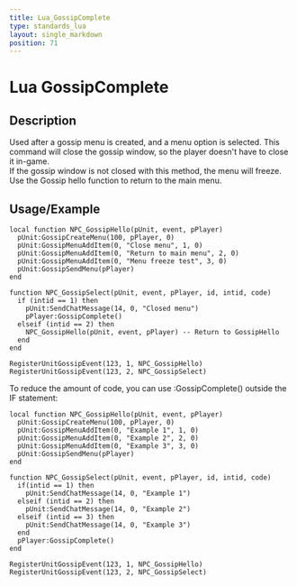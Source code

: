 ```yaml
---
title: Lua_GossipComplete
type: standards_lua
layout: single_markdown
position: 71
---
```


# Lua GossipComplete

## Description

Used after a gossip menu is created, and a menu option is selected. This command will close the gossip window, so the player doesn't have to close it in-game.      
If the gossip window is not closed with this method, the menu will freeze. Use the Gossip hello function to return to the main menu.       

## Usage/Example

```
local function NPC_GossipHello(pUnit, event, pPlayer)
  pUnit:GossipCreateMenu(100, pPlayer, 0)
  pUnit:GossipMenuAddItem(0, "Close menu", 1, 0)
  pUnit:GossipMenuAddItem(0, "Return to main menu", 2, 0)
  pUnit:GossipMenuAddItem(0, "Menu freeze test", 3, 0)
  pUnit:GossipSendMenu(pPlayer)
end
 
function NPC_GossipSelect(pUnit, event, pPlayer, id, intid, code)
  if (intid == 1) then
    pUnit:SendChatMessage(14, 0, "Closed menu")
    pPlayer:GossipComplete()
  elseif (intid == 2) then
    NPC_GossipHello(pUnit, event, pPlayer) -- Return to GossipHello
  end
end
 
RegisterUnitGossipEvent(123, 1, NPC_GossipHello)
RegisterUnitGossipEvent(123, 2, NPC_GossipSelect)
```

To reduce the amount of code, you can use :GossipComplete() outside the IF statement: 

```
local function NPC_GossipHello(pUnit, event, pPlayer)
  pUnit:GossipCreateMenu(100, pPlayer, 0)
  pUnit:GossipMenuAddItem(0, "Example 1", 1, 0)
  pUnit:GossipMenuAddItem(0, "Example 2", 2, 0)
  pUnit:GossipMenuAddItem(0, "Example 3", 3, 0)
  pUnit:GossipSendMenu(pPlayer)
end
 
function NPC_GossipSelect(pUnit, event, pPlayer, id, intid, code)
  if(intid == 1) then
    pUnit:SendChatMessage(14, 0, "Example 1")
  elseif (intid == 2) then
    pUnit:SendChatMessage(14, 0, "Example 2")
  elseif (intid == 3) then
    pUnit:SendChatMessage(14, 0, "Example 3")
  end
  pPlayer:GossipComplete()
end

RegisterUnitGossipEvent(123, 1, NPC_GossipHello)
RegisterUnitGossipEvent(123, 2, NPC_GossipSelect)
```